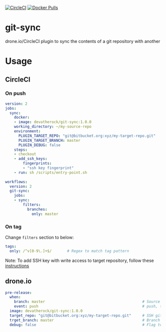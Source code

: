 [![CircleCI](https://circleci.com/gh/devaprasadh/git-sync.svg?style=svg)](https://circleci.com/gh/devaprasadh/git-sync)
[![Docker Pulls](https://img.shields.io/docker/pulls/devatherock/git-sync.svg)](https://hub.docker.com/r/devatherock/git-sync/)
# git-sync
drone.io/CircleCI plugin to sync the contents of a git repository with another

# Usage
## CircleCI
### On push

```yaml
version: 2
jobs:
  sync:
    docker:
    - image: devatherock/git-sync:1.0.0
    working_directory: ~/my-source-repo
    environment:
      PLUGIN_TARGET_REPO: "git@bitbucket.org:xyz/my-target-repo.git"                        # SSH git URI of target repository 
      PLUGIN_TARGET_BRANCH: master                                                          # Branch to sync to in target repository. Optional, defaults to master
      PLUGIN_DEBUG: false                                                                   # Flag to enable debug logs. Optional, by default, debug logs are disabled
    steps:
    - checkout
    - add_ssh_keys:
        fingerprints:
        - "ssh key fingerprint"                                                             # Fingerprint of SSH key with write access to target repository
    - run: sh /scripts/entry-point.sh
           
workflows:
  version: 2
  git-sync:
    jobs:
    - sync:
        filters:
          branches:
            only: master                                                                    # Source branch
```

### On tag
Change `filters` section to below:

```yaml
tags:
  only: /^v[0-9\.]+$/       # Regex to match tag pattern
```

Note: To add SSH key with write access to target repository, follow these 
[instructions](https://circleci.com/docs/2.0/add-ssh-key/)

## drone.io
```yaml
pre-release:
  when:
    branch: master                                            # Source branch
    event: push                                               # push, tag, etc
  image: devatherock/git-sync:1.0.0
  target_repo: "git@bitbucket.org:xyz/my-target-repo.git"     # SSH git URI of target repository 
  trget_branch: master                                        # Branch to sync to in target repository. Optional, defaults to master
  debug: false                                                # Flag to enable debug logs. Optional, by default, debug logs are disabled 
```